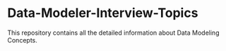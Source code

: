 # Data-Modeler-Interview-Topics
This repository contains all the detailed information about Data Modeling Concepts.
